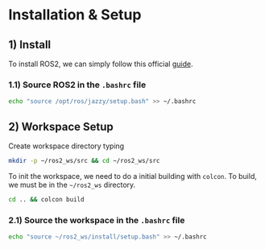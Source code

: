 # Installation & Setup

## 1) Install
To install ROS2, we can simply follow this official [guide](https://docs.ros.org/en/jazzy/Installation/Ubuntu-Install-Debs.html).

### 1.1) Source ROS2 in the `.bashrc` file
```bash
echo "source /opt/ros/jazzy/setup.bash" >> ~/.bashrc
```

## 2) Workspace Setup
Create workspace directory typing
```bash
mkdir -p ~/ros2_ws/src && cd ~/ros2_ws/src
```
To init the workspace, we need to do a initial building with `colcon`. To build, we must be in the `~/ros2_ws` directory.
```bash
cd .. && colcon build
```

### 2.1) Source the workspace in the `.bashrc` file
```bash
echo "source ~/ros2_ws/install/setup.bash" >> ~/.bashrc
```